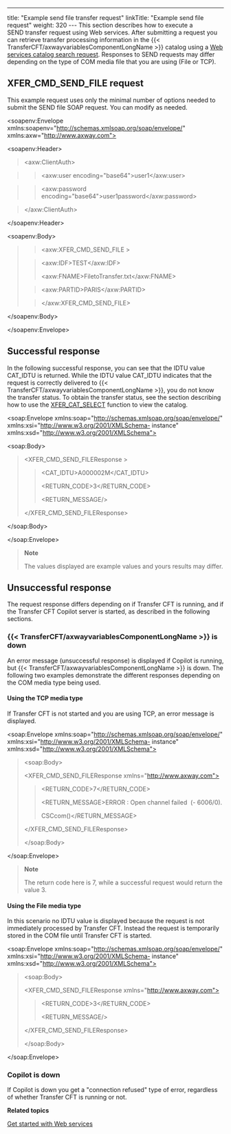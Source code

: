---
title: "Example send file transfer request"
linkTitle: "Example send file request"
weight: 320
--- This section describes how to execute a SEND transfer request using Web services. After submitting a request you can retrieve transfer processing information in the {{< TransferCFT/axwayvariablesComponentLongName  >}} catalog using a [Web services catalog search request](../example_search_catalog). Responses to SEND requests may differ depending on the type of COM media file that you are using (File or TCP).

## XFER_CMD_SEND_FILE request

This example request uses only the minimal number of options needed to submit the SEND file SOAP request. You can modify as needed.

&lt;soapenv:Envelope xmlns:soapenv="http://schemas.xmlsoap.org/soap/envelope/" xmlns:axw="http://www.axway.com">

&lt;soapenv:Header>

> &lt;axw:ClientAuth>

> > &lt;axw:user encoding="base64">user1&lt;/axw:user>

> > &lt;axw:password encoding="base64">user1password&lt;/axw:password>

> &lt;/axw:ClientAuth>

&lt;/soapenv:Header>

&lt;soapenv:Body>

> > &lt;axw:XFER_CMD_SEND_FILE &gt;
>
> > &lt;axw:IDF>TEST&lt;/axw:IDF>
> >
> > &lt;axw:FNAME>FiletoTransfer.txt&lt;/axw:FNAME>
>
> > &lt;axw:PARTID>PARIS&lt;/axw:PARTID>
>
> > &lt;/axw:XFER_CMD_SEND_FILE>

&lt;/soapenv:Body>

&lt;/soapenv:Envelope>

## Successful response

In the following successful response, you can see that the IDTU value CAT_IDTU is returned. While the IDTU value CAT_IDTU indicates that the request is correctly delivered to {{< TransferCFT/axwayvariablesComponentLongName  >}}, you do not know the transfer status. To obtain the transfer status, see the section describing how to use the [XFER_CAT_SELECT](../example_search_catalog) function to view the catalog.

&lt;soap:Envelope xmlns:soap="http://schemas.xmlsoap.org/soap/envelope/" xmlns:xsi="http://www.w3.org/2001/XMLSchema- instance" xmlns:xsd="http://www.w3.org/2001/XMLSchema">

&lt;soap:Body>

> &lt;XFER_CMD_SEND_FILEResponse &gt;
>
> > &lt;CAT_IDTU>A000002M&lt;/CAT_IDTU>
> >
> > &lt;RETURN_CODE>3&lt;/RETURN_CODE>
> >
> > &lt;RETURN_MESSAGE/>
>
> &lt;/XFER_CMD_SEND_FILEResponse>

&lt;/soap:Body>

&lt;/soap:Envelope>

> **Note**
>
> The values displayed are example values and yours results may differ.

## Unsuccessful response

The request response differs depending on if Transfer CFT is running, and if the Transfer CFT Copilot server is started, as described in the following sections.

### {{< TransferCFT/axwayvariablesComponentLongName  >}} is down

An error message (unsuccessful response) is displayed if Copilot is running, but {{< TransferCFT/axwayvariablesComponentLongName  >}} is down. The following two examples demonstrate the different responses depending on the COM media type being used.

#### Using the TCP media type

If Transfer CFT is not started and you are using TCP, an error message is displayed.

&lt;soap:Envelope xmlns:soap="http://schemas.xmlsoap.org/soap/envelope/" xmlns:xsi="http://www.w3.org/2001/XMLSchema- instance" xmlns:xsd="http://www.w3.org/2001/XMLSchema">

> &lt;soap:Body>
>
> &lt;XFER_CMD_SEND_FILEResponse xmlns="http://www.axway.com">
>
> > &lt;RETURN_CODE>7&lt;/RETURN_CODE>
> >
> > &lt;RETURN_MESSAGE>ERROR : Open channel failed  (- 6006/0).
> >
> > CSCcom()&lt;/RETURN_MESSAGE>
>
> &lt;/XFER_CMD_SEND_FILEResponse>
>
> &lt;/soap:Body>

&lt;/soap:Envelope>

> **Note**
>
> The return code here is 7, while a successful request would return the value 3.

#### Using the File media type

In this scenario no IDTU value is displayed because the request is not immediately processed by Transfer CFT. Instead the request is temporarily stored in the COM file until Transfer CFT is started.

&lt;soap:Envelope xmlns:soap="http://schemas.xmlsoap.org/soap/envelope/" xmlns:xsi="http://www.w3.org/2001/XMLSchema- instance" xmlns:xsd="http://www.w3.org/2001/XMLSchema">

> &lt;soap:Body>
>
> &lt;XFER_CMD_SEND_FILEResponse xmlns="http://www.axway.com">
>
> > &lt;RETURN_CODE>3&lt;/RETURN_CODE>
> >
> > &lt;RETURN_MESSAGE/>
>
> &lt;/XFER_CMD_SEND_FILEResponse>
>
> &lt;/soap:Body>

&lt;/soap:Envelope>

### Copilot is down

If Copilot is down you get a "connection refused" type of error, regardless of whether Transfer CFT is running or not.

****Related topics****

[Get started with Web services](../get_started_web_services)
